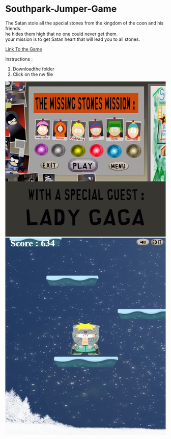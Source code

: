 # Southpark-Jumper-Game
The Satan stole all the special stones from the kingdom of the coon and his friends. </br>
he hides them high that no one could never get them.</br>
your mission is to get Satan heart that will lead you to all stones.</br>

[Link To the Game](https://drive.google.com/drive/folders/1GY-S7UMJjWrtSYsyK1yFSpJWGsvI7ag4?usp=sharing)

Instructions :
1. Downloadthe folder
2. Click on the nw file

<img src="https://raw.githubusercontent.com/Rosiee7/Southpark-Jumper-Game/main/Home.jpg"/>
<img src="https://raw.githubusercontent.com/Rosiee7/Southpark-Jumper-Game/main/Game.png"/>
